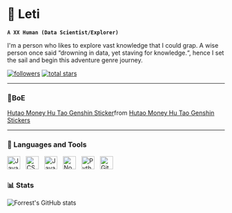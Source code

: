 # 🎍 Leti

**`A XX Human (Data Scientist/Explorer)`**

I'm a person who likes to explore vast knowledge that I could grap. A wise person once said “drowning in data, yet staving for knowledge.“, hence I set the sail and begin this adventure genre journey.

   <p align="left">
      <a href="https://github.com/Sndx27?tab=followers">
         <img alt="followers" title="Follow me on Github" src="https://custom-icon-badges.demolab.com/github/followers/Sndx27?color=236ad3&labelColor=1155ba&style=for-the-badge&logo=person-add&label=Follow&logoColor=white"/></a>
      <a href="https://github.com/Sndx27?tab=repositories&sort=stargazers">
         <img alt="total stars" title="Total stars on GitHub" src="https://custom-icon-badges.demolab.com/github/stars/Sndx27?color=55960c&style=for-the-badge&labelColor=488207&logo=star"/></a>
   </p>

---

### 🌹BoE  

<div class="tenor-gif-embed" data-postid="24914368" data-share-method="host" data-aspect-ratio="1" data-width="100%"><a href="https://tenor.com/view/hutao-money-hu-tao-genshin-gif-24914368">Hutao Money Hu Tao Genshin Sticker</a>from <a href="https://tenor.com/search/hutao+money+hu+tao+genshin-stickers">Hutao Money Hu Tao Genshin Stickers</a></div> <script type="text/javascript" async src="https://tenor.com/embed.js"></script>

---

### 🧰 Languages and Tools

<img align="left" alt="Java" width="30px" style="padding-right:10px;" src="https://cdn.jsdelivr.net/gh/devicons/devicon/icons/java/java-original.svg"/>
<img align="left" alt="CSS" width="30px" style="padding-right:10px;" src="https://cdn.jsdelivr.net/gh/devicons/devicon/icons/css3/css3-plain.svg" />
<img align="left" alt="JavaScript" width="30px" style="padding-right:10px;" src="https://cdn.jsdelivr.net/gh/devicons/devicon/icons/javascript/javascript-plain.svg" />
<img align="left" alt="NodeJS" width="30px" style="padding-right:10px;" src="https://cdn.jsdelivr.net/gh/devicons/devicon/icons/nodejs/nodejs-original.svg" />
<img align="left" alt="Python" width="30px" style="padding-right:10px;" src="https://cdn.jsdelivr.net/gh/devicons/devicon/icons/python/python-plain.svg" />
<img align="left" alt="GitHub" width="30px" style="padding-right:10px;" src="https://cdn.jsdelivr.net/gh/devicons/devicon/icons/github/github-original.svg" />
<br />

#

### 📊 Stats

![Forrest's GitHub stats](https://github-readme-stats.vercel.app/api?username=Sndx27&show_icons=true&theme=gruvbox)

<!-- ![GitHub Streak](https://streak-stats.demolab.com?user=ForrestKnight&theme=gruvbox&border_radius=4.5) -->

#
<!--
<details>
 <summary><h3>👨‍💻 Forrest's Coding Journey</h3></summary>
   I started my coding journey as a naive computer science student with a passion to learn everything I could about this programming world - code, unix, linux, theory. And all the while, teaching myself iOS development with a dream to build my own app, but that soon got overshadowed by my desire to excel in Java. A desire that landed me a full-stack software engineering job upon graduation. However, I had another desire I had been pursuing throughout this time - YouTube content creation. I eventually ended up quitting my software engineering job to pursue YouTube full-time, and that has been my focus ever since. But there's something that's always bothered me about my journey - abandoning my dream of building my own app to pursue the safe route, a job. Now I've already taken the leap away from that safety net into this uncomfortable, unexplored world that it being a creator. And it worked out, but again, it became comfortable. It's easier to create a video than go out on a ledge and build my own product. I do have to eat, at the end of the day, but I think it's time. It's time to get uncomfortable again. I have a burning desire to get back on the horse, and fulfill that dream younger me had of building my own app, my own product. And in order to do that, I'll be implmementing a few measures to streamline my YouTube content to focus more time on fulfilling that dream - a dream that I'll be ready to tackle in 2023 due to the measure I'm putting in place now until the end of 2022. Don't wait up, because I'm coming.
-->
